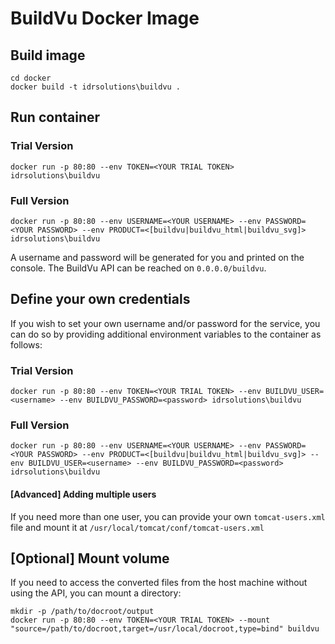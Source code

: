# BuildVu Docker Image

## Build image
```
cd docker
docker build -t idrsolutions\buildvu . 
```

## Run container
### Trial Version
```
docker run -p 80:80 --env TOKEN=<YOUR TRIAL TOKEN> idrsolutions\buildvu
```
### Full Version
```
docker run -p 80:80 --env USERNAME=<YOUR USERNAME> --env PASSWORD=<YOUR PASSWORD> --env PRODUCT=<[buildvu|buildvu_html|buildvu_svg]> idrsolutions\buildvu
```
A username and password will be generated for you and printed on the console. The BuildVu API can be reached on `0.0.0.0/buildvu`. 

## Define your own credentials
If you wish to set your own username and/or password for the service, you can do so by providing additional environment
variables to the container as follows:

### Trial Version
```
docker run -p 80:80 --env TOKEN=<YOUR TRIAL TOKEN> --env BUILDVU_USER=<username> --env BUILDVU_PASSWORD=<password> idrsolutions\buildvu
```
### Full Version
```
docker run -p 80:80 --env USERNAME=<YOUR USERNAME> --env PASSWORD=<YOUR PASSWORD> --env PRODUCT=<[buildvu|buildvu_html|buildvu_svg]> --env BUILDVU_USER=<username> --env BUILDVU_PASSWORD=<password> idrsolutions\buildvu
```

#### [Advanced] Adding multiple users
If you need more than one user, you can provide your own `tomcat-users.xml` file and mount it at `/usr/local/tomcat/conf/tomcat-users.xml`

## [Optional] Mount volume
If you need to access the converted files from the host machine without using the API, you can mount a directory:
```
mkdir -p /path/to/docroot/output
docker run -p 80:80 --env TOKEN=<YOUR TRIAL TOKEN> --mount "source=/path/to/docroot,target=/usr/local/docroot,type=bind" buildvu
```
